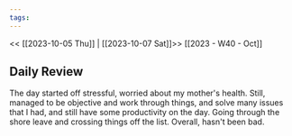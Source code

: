 ```yaml
---
tags:
---
```

<< [[2023-10-05 Thu]] | [[2023-10-07 Sat]]>>
[[2023 - W40 - Oct]]

## Daily Review
The day started off stressful, worried about my mother's health. Still, managed to be objective and work through things, and solve many issues that I had, and still have some productivity on the day.
Going through the shore leave and crossing things off the list. Overall, hasn't been bad.